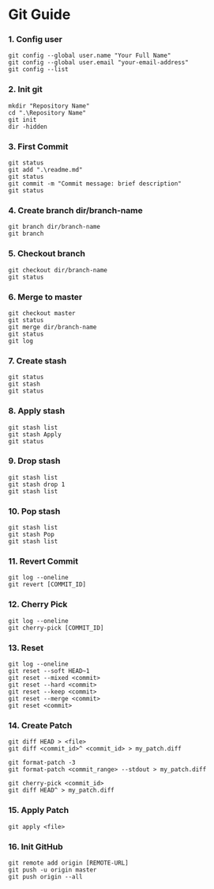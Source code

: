 # Git Guide
### 1. Config user
```
git config --global user.name "Your Full Name"
git config --global user.email "your-email-address"
git config --list
```
### 2. Init git
```
mkdir "Repository Name"
cd ".\Repository Name"
git init
dir -hidden
```
### 3. First Commit
```
git status
git add ".\readme.md"
git status
git commit -m "Commit message: brief description"
git status
```
### 4. Create branch dir/branch-name
```
git branch dir/branch-name
git branch
```
### 5. Checkout branch
```
git checkout dir/branch-name
git status
```
### 6.  Merge to master
```
git checkout master
git status
git merge dir/branch-name
git status
git log
```
### 7. Create stash
```
git status
git stash
git status
```
### 8. Apply stash
```
git stash list
git stash Apply
git status
```
### 9. Drop stash 
```
git stash list
git stash drop 1
git stash list
```
### 10. Pop stash
``` 
git stash list
git stash Pop
git stash list
```
### 11. Revert Commit
```
git log --oneline
git revert [COMMIT_ID]
```
### 12. Cherry Pick
```
git log --oneline
git cherry-pick [COMMIT_ID]
```
### 13. Reset
```
git log --oneline
git reset --soft HEAD~1
git reset --mixed <commit>
git reset --hard <commit>
git reset --keep <commit>
git reset --merge <commit>
git reset <commit>
```
### 14. Create Patch
```
git diff HEAD > <file>
git diff <commit_id>^ <commit_id> > my_patch.diff

git format-patch -3
git format-patch <commit_range> --stdout > my_patch.diff

git cherry-pick <commit_id>
git diff HEAD^ > my_patch.diff
```
### 15. Apply Patch
```
git apply <file>
```
### 16. Init GitHub
```
git remote add origin [REMOTE-URL]
git push -u origin master
git push origin --all
```